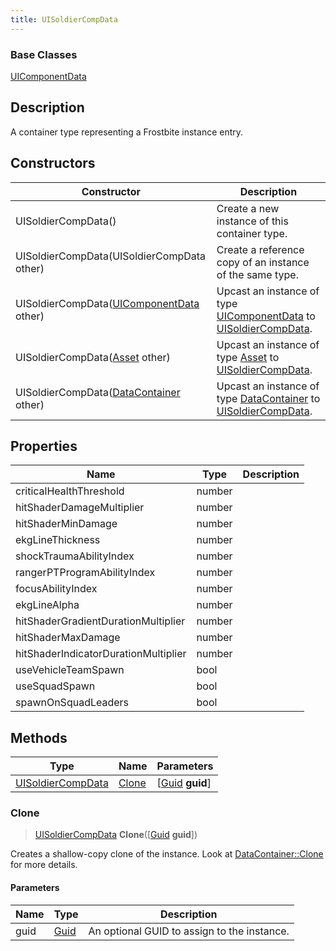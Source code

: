 ```yaml
---
title: UISoldierCompData
---
```

### Base Classes

[UIComponentData](UIComponentData)

## Description

A container type representing a Frostbite instance entry.

## Constructors

| Constructor                                                                  | Description                                                                                                               |
| ---------------------------------------------------------------------------- | ------------------------------------------------------------------------------------------------------------------------- |
| UISoldierCompData()                                                          | Create a new instance of this container type.                                                                             |
| UISoldierCompData(UISoldierCompData other)                                   | Create a reference copy of an instance of the same type.                                                                  |
| UISoldierCompData([UIComponentData](UIComponentData) other)                  | Upcast an instance of type [UIComponentData](UIComponentData) to [UISoldierCompData](UISoldierCompData).                  |
| UISoldierCompData([Asset](Asset) other)                                      | Upcast an instance of type [Asset](Asset) to [UISoldierCompData](UISoldierCompData).                                      |
| UISoldierCompData([DataContainer](/vext/ref/shared/class/datacontainer) other) | Upcast an instance of type [DataContainer](/vext/ref/shared/class/datacontainer) to [UISoldierCompData](UISoldierCompData). |

## Properties

| Name                                 | Type   | Description |
| ------------------------------------ | ------ | ----------- |
| criticalHealthThreshold              | number |             |
| hitShaderDamageMultiplier            | number |             |
| hitShaderMinDamage                   | number |             |
| ekgLineThickness                     | number |             |
| shockTraumaAbilityIndex              | number |             |
| rangerPTProgramAbilityIndex          | number |             |
| focusAbilityIndex                    | number |             |
| ekgLineAlpha                         | number |             |
| hitShaderGradientDurationMultiplier  | number |             |
| hitShaderMaxDamage                   | number |             |
| hitShaderIndicatorDurationMultiplier | number |             |
| useVehicleTeamSpawn                  | bool   |             |
| useSquadSpawn                        | bool   |             |
| spawnOnSquadLeaders                  | bool   |             |

## Methods

| Type                                   | Name            | Parameters                                     |
| -------------------------------------- | --------------- | ---------------------------------------------- |
| [UISoldierCompData](UISoldierCompData) | [Clone](#clone) | \[[Guid](/vext/ref/shared/class/guid) **guid**\] |

### Clone

> [UISoldierCompData](UISoldierCompData) **Clone**(\[[Guid](/vext/ref/shared/class/guid) **guid**\])

Creates a shallow-copy clone of the instance. Look at [DataContainer::Clone](/vext/ref/shared/class/datacontainer#clone) for more details.

#### Parameters

| Name | Type         | Description                                 |
| ---- | ------------ | ------------------------------------------- |
| guid | [Guid](Guid) | An optional GUID to assign to the instance. |
